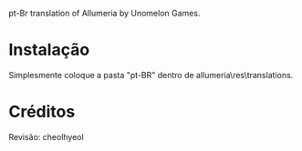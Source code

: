 pt-Br translation of Allumeria by Unomelon Games.

# Instalação
Simplesmente coloque a pasta "pt-BR" dentro de allumeria\res\translations.
# Créditos
Revisão: cheolhyeol
